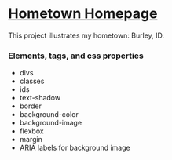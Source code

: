 # [Hometown Homepage](https://hometown-homepage-burley.netlify.app/)
This project illustrates my hometown: Burley, ID.

### Elements, tags, and css properties
- divs
- classes
- ids
- text-shadow
- border
- background-color
- background-image
- flexbox
- margin
- ARIA labels for background image 